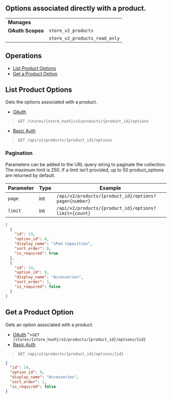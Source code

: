 ## Options associated directly with a product.

|||
|---|---|
| **Manages** |
| **OAuth Scopes** | `store_v2_products`
||`store_v2_products_read_only`

## Operations

*   [List Product Options](#list-product-options)
*   [Get a Product Option](#get-a-product-option)

## List Product Options

Gets the options associated with a product.

*   [OAuth](#list-product-options-oauth)
>`GET /stores/{store_hash}/v2/products/{product_id}/options`
*   [Basic Auth](#list-product-options-basic)
>`GET /api/v2/products/{product_id}/options`

### Pagination

Parameters can be added to the URL query string to paginate the collection. The maximum limit is 250. If a limit isn’t provided, up to 50 product_options are returned by default.

| Parameter | Type | Example |
| --- | --- | --- |
| `page` | int | `/api/v2/products/{product_id}/options?page={number}` |
| `limit` | int | `/api/v2/products/{product_id}/options?limit={count}` |

```json
[
  {
    "id": 13,
    "option_id": 8,
    "display_name": "iPod Capacities",
    "sort_order": 0,
    "is_required": true
  },
  {
    "id": 14,
    "option_id": 9,
    "display_name": "Accessories",
    "sort_order": 1,
    "is_required": false
  }
]
```

## Get a Product Option

Gets an option associated with a product.

*   [OAuth](#get-a-product-option-oauth)
">`GET /stores/{store_hash}/v2/products/{product_id}/options/{id}`
*   [Basic Auth](#get-a-product-option-basic)
>`GET /api/v2/products/{product_id}/options/{id}`

```json
{
  "id": 14,
  "option_id": 9,
  "display_name": "Accessories",
  "sort_order": 1,
  "is_required": false
}
```